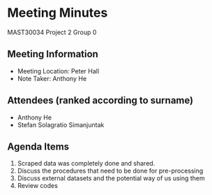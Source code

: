 # Meeting Minutes
MAST30034 Project 2 Group 0
## Meeting Information
* Meeting Location: Peter Hall
* Note Taker: Anthony He

## Attendees (ranked according to surname)
* Anthony He
* Stefan Solagratio Simanjuntak

## Agenda Items
1. Scraped data was completely done and shared.
2. Discuss the procedures that need to be done for pre-processing
3. Discuss external datasets and the potential way of us using them
4. Review codes

